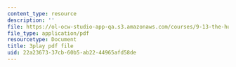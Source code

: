 ```yaml
---
content_type: resource
description: ''
file: https://ol-ocw-studio-app-qa.s3.amazonaws.com/courses/9-13-the-human-brain-spring-2019/22a2367337cb60b5ab2244965afd58de_pfZY5aDJazA.pdf
file_type: application/pdf
resourcetype: Document
title: 3play pdf file
uid: 22a23673-37cb-60b5-ab22-44965afd58de
---
```


